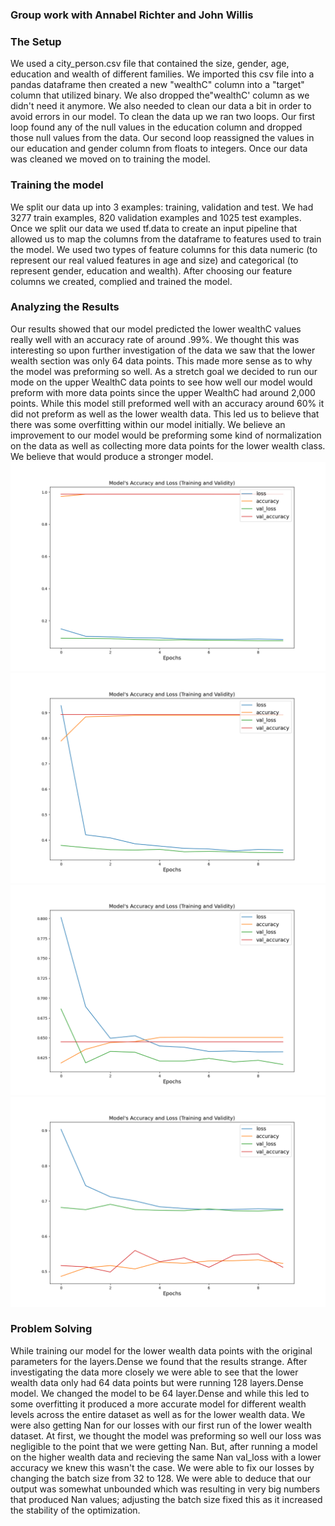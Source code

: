 ### Group work with Annabel Richter and John Willis
### The Setup
We used a city_person.csv file that contained the size, gender, age, education and wealth of different families. We imported this csv file into a pandas dataframe then created a new "wealthC" column into a "target" column that utilized binary. We also dropped the"wealthC' column as we didn't need it anymore. We also needed to clean our data a bit in order to avoid errors in our model. To clean the data up we ran two loops. Our first loop found any of the null values in the education column and dropped those null values from the data. Our second loop reassigned the values in our education and gender column from floats to integers. Once our data was cleaned we moved on to training the model. 

### Training the model 
We split our data up into 3 examples: training, validation and test. We had 3277 train examples, 820 validation examples and 1025 test examples. Once we split our data we used tf.data to create an input pipeline that allowed us to map the columns from the dataframe to features used to train the model. We used two types of feature columns for this data numeric (to represent our real valued features in age and size) and categorical (to represent gender, education and wealth). After choosing our feature columns we created, complied and trained the model.

### Analyzing the Results 
Our results showed that our model predicted the lower wealthC values really well with an accuracy rate of around .99%. We thought this was interesting so upon further investigation of the data we saw that the lower wealth section was only 64 data points. This made more sense as to why the model was preforming so well. As a stretch goal we decided to run our mode on the upper WealthC data points to see how well our model would preform with more data points since the upper WealthC had around 2,000 points. While this model still preformed well with an accuracy around 60% it did not preform as well as the lower wealth data.  This led us to believe that there was some overfitting within our model initially. We believe an improvement to our model would be preforming some kind of normalization on the data as well as collecting more data points for the lower wealth class. We believe that would produce a stronger model.
![image13](../images/img_13.png)
![image14](../images/img_14.png)
![image15](../images/img_15.png)
![image2](../images/img_16.png)

### Problem Solving 
While training our model for the lower wealth data points with the original parameters for the layers.Dense we found that the results strange. After investigating the data more closely we were able to see that the lower wealth data only had 64 data points but were running 128 layers.Dense model. We changed the model to be 64 layer.Dense and while this led to some overfitting it produced a more accurate model for different wealth levels across the entire dataset as well as for the lower wealth data. We were also getting Nan for our losses with our first run of the lower wealth dataset. At first, we thought the model was preforming so well our loss was negligible to the point that we were getting Nan. But, after running a model on the higher wealth data and recieving the same Nan val_loss with a lower accuracy we knew this wasn't the case. 
We were able to fix our losses by changing the batch size from 32 to 128. We were able to deduce that our output was somewhat unbounded which was resulting in very big numbers that produced Nan values; adjusting the batch size fixed this as it increased the stability of the optimization.